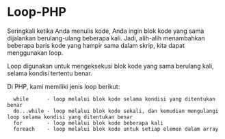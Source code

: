 # Loop-PHP

Seringkali ketika Anda menulis kode, Anda ingin blok kode yang sama dijalankan berulang-ulang beberapa kali. Jadi, alih-alih menambahkan beberapa baris kode yang hampir sama dalam skrip, kita dapat menggunakan loop.

Loop digunakan untuk mengeksekusi blok kode yang sama berulang kali, selama kondisi tertentu benar.

Di PHP, kami memiliki jenis loop berikut:

      while      - loop melalui blok kode selama kondisi yang ditentukan benar
      do...while - loop melalui blok kode sekali, dan kemudian mengulangi loop selama kondisi yang ditentukan benar
      for        - loop melalui blok kode beberapa kali
      foreach    - loop melalui blok kode untuk setiap elemen dalam array
      
 
